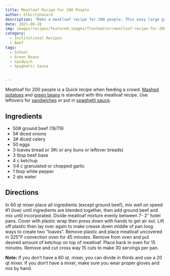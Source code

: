 ```yaml
---
title: Meatloaf Recipe For 200 People
author: elkcityhazard
description: "Make a meatloaf recipe for 200 people. This easy large group recipe is the perfect solution for when you need to feed a crowd."
date: 2021-08-28   
img: images/recipes/featured-images/frontmatter/meatloaf-recipe-for-200.jpg
category:   
  - Institutional Recipes  
  - Beef 
tags:  
  - School 
  - Green Beans 
  - Sandwich 
  - Spaghetti Sauce


---
```

Meatloaf for 200 people is a Quick recipe when feeding a crowd. <a href="/wordpress/recipes-for-special-occasions-and-events/homemade-mashed-potatoes-recipe/" rel="noopener noreferrer" target="_blank">Mashed potatoes</a> and <a href="/wordpress/recipes-for-special-occasions-and-events/simple-green-bean-casserole/" rel="noopener noreferrer" target="_blank">green beans</a> is standard with this meatloaf recipe. Use leftovers for <a href="/wordpress/sandwich-recipes/" rel="noopener noreferrer" target="_blank">sandwiches</a> or put in <a href="/wordpress/recipe-basics-and-sauces/" rel="noopener noreferrer" target="_blank">spaghetti sauce</a>.

## Ingredients

  * 50# ground beef (19/79)
  * 5# diced onions
  * 3# diced celery
  * 50 eggs
  * 3 loaves bread or 3#( or any buns or leftover breads)
  * 3 tbsp beef base
  * 4 c ketchup
  * 1/4 c granulated or chopped garlic
  * 1 tbsp white pepper
  * 2 qts water

## Directions

In 60 qt mixer place all ingredients (except ground beef), mix well on speed #1 (low) until ingredients are blended together, then add ground beef and mix until incorporated. Divide meatloaf mixture evenly between 7- 2&#8243; hotel pans. Cover with plastic wrap then press down with hands to get air out. Lift off plastic then lay over again to make crease down middle of pan long ways to create two &#8220;loaves&#8221;. Remove plastic and place meatloaf uncovered in 325&#8457; convection oven for 45 minutes. Remove from oven and put desired amount of ketchup on top of meatloaf. Place back in oven for 15 minutes. Remove and cut cross way 15 cuts to make 30 servings per pan.

**Note:** If you don&#8217;t have a 60 qt. mixer, you can divide in thirds and use a 20 qt mixer. If you don&#8217;t have a mixer, make sure you wear proper gloves and mix by hand.
